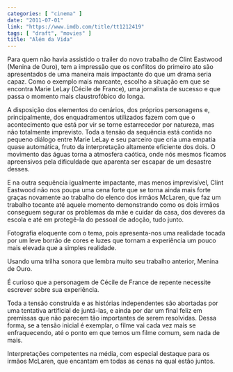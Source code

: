 ```yaml
---
categories: [ "cinema" ]
date: "2011-07-01"
link: "https://www.imdb.com/title/tt1212419"
tags: [ "draft", "movies" ]
title: "Além da Vida"
---
```

Para quem não havia assistido o trailer do novo trabalho de Clint Eastwood (Menina de Ouro), tem a impressão que os conflitos do primeiro ato são apresentados de uma maneira mais impactante do que um drama seria capaz. Como o exemplo mais marcante, escolho a situação em que se encontra Marie LeLay (Cécile de France), uma jornalista de sucesso e que passa o momento mais claustrofóbico do longa.

A disposição dos elementos do cenários, dos próprios personagens e, principalmente, dos enquadramentos utilizados fazem com que o acontecimento que está por vir se torne estarrecedor por natureza, mas não totalmente imprevisto. Toda a tensão da sequência está contida no pequeno diálogo entre Marie LeLay e seu parceiro que cria uma empatia quase automática, fruto da interpretação altamente eficiente dos dois. O movimento das águas torna a atmosfera caótica, onde nós mesmos ficamos apreensivos pela dificuldade que aparenta ser escapar de um desastre desses.

E na outra sequência igualmente impactante, mas menos imprevisível, Clint Eastwood não nos poupa uma cena forte que se torna ainda mais forte graças novamente ao trabalho do elenco dos irmãos McLaren, que faz um trabalho tocante até aquele momento demonstrando como os dois irmãos conseguem segurar os problemas da mãe e cuidar da casa, dos deveres da escola e até em protegê-la do pessoal de adoção, tudo junto.

Fotografia eloquente com o tema, pois apresenta-nos uma realidade tocada por um leve borrão de cores e luzes que tornam a experiência um pouco mais elevada que a simples realidade.

Usando uma trilha sonora que lembra muito seu trabalho anterior, Menina de Ouro.

É curioso que a personagem de Cécile de France de repente necessite escrever sobre sua experiência.

Toda a tensão construída e as histórias independentes são abortadas por uma tentativa artificial de juntá-las, e ainda por dar um final feliz em premissas que não parecem tão importantes de serem resolvidas. Dessa forma, se a tensão inicial é exemplar, o filme vai cada vez mais se enfraquecendo, até o ponto em que temos um filme comum, sem nada de mais.

Interpretações competentes na média, com especial destaque para os irmãos McLaren, que encantam em todas as cenas na qual estão juntos.

